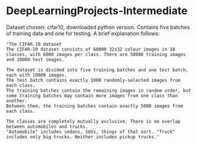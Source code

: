 # DeepLearningProjects-Intermediate

Dataset chosen: cifar10, downloaded python version. Contains five batches of training data and one for testing.
A brief explanation follows:
  
    "The CIFAR-10 dataset
    The CIFAR-10 dataset consists of 60000 32x32 colour images in 10 classes, with 6000 images per class. There are 50000 training images and 10000 test images.
    
    The dataset is divided into five training batches and one test batch, each with 10000 images.
    The test batch contains exactly 1000 randomly-selected images from each class.
    The training batches contain the remaining images in random order, but some training batches may contain more images from one class than another.
    Between them, the training batches contain exactly 5000 images from each class.
    
    The classes are completely mutually exclusive. There is no overlap between automobiles and trucks.
    "Automobile" includes sedans, SUVs, things of that sort. "Truck" includes only big trucks. Neither includes pickup trucks."
